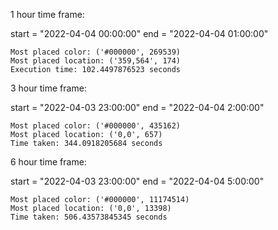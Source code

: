 1 hour time frame:

start = "2022-04-04 00:00:00"
end = "2022-04-04 01:00:00"

    Most placed color: ('#000000', 269539)
    Most placed location: ('359,564', 174)
    Execution time: 102.4497876523 seconds
   
3 hour time frame:

start = "2022-04-03 23:00:00"
end = "2022-04-04 2:00:00"

    Most placed color: ('#000000', 435162)
    Most placed location: ('0,0', 657)
    Time taken: 344.0918205684 seconds


6 hour time frame:

start = "2022-04-03 23:00:00"
end = "2022-04-04 5:00:00"

    Most placed color: ('#000000', 11174514)
    Most placed location: ('0,0', 13398)
    Time taken: 506.43573845345 seconds
